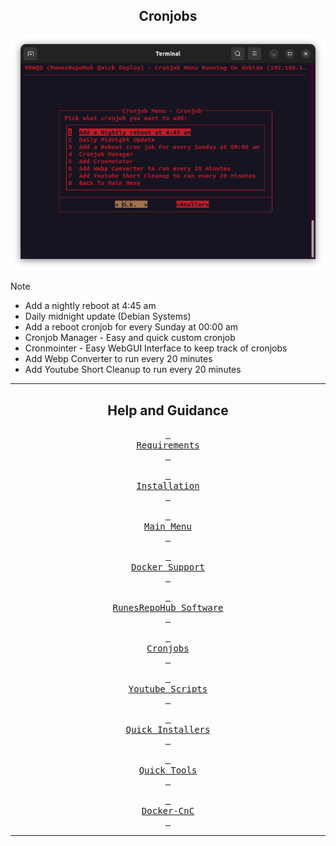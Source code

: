 <div align="center">

## Cronjobs

![Alt text](../Images/Cronjobs.png)

</div>

> [!NOTE]
>- Add a nightly reboot at 4:45 am
>- Daily midnight update (Debian Systems)
>- Add a reboot cronjob for every Sunday at 00:00 am
>- Cronjob Manager - Easy and quick custom cronjob
>- Cronmointer - Easy WebGUI Interface to keep track of cronjobs
>- Add Webp Converter to run every 20 minutes
>- Add Youtube Short Cleanup to run every 20 minutes

---------------------------------------------------------------------------------------------
<div align="center">

## Help and Guidance


[<kbd> <br> Requirements <br> </kbd>][Link1]

[<kbd> <br> Installation <br> </kbd>][Link2]

[<kbd> <br> Main Menu <br> </kbd>][Link3]

[<kbd> <br> Docker Support <br> </kbd>][Link4]

[<kbd> <br> RunesRepoHub Software <br> </kbd>][Link5]

[<kbd> <br> Cronjobs <br> </kbd>][Link6]

[<kbd> <br> Youtube Scripts <br> </kbd>][Link7]

[<kbd> <br> Quick Installers <br> </kbd>][Link8]

[<kbd> <br> Quick Tools <br> </kbd>][Link9]

[<kbd> <br> Docker-CnC <br> </kbd>][Link10]

---------------------------------------------------------------------------------------------

<!---------------------------------------------------------------------------->
[Link1]: docs/Readme/Requirements.md
[Link2]: docs/Readme/Installation.md
[Link3]: docs/Readme/Main-Menu.md
[Link4]: docs/Readme/Docker-Support.md
[Link5]: docs/Readme/RunesRepoHub.md
[Link6]: docs/Readme/Cronjobs.md
[Link7]: docs/Readme/Youtube-Scripts.md
[Link8]: docs/Readme/Quick-Installer.md
[Link9]: docs/Readme/Quick-Tools.md
[Link10]: docs/Readme/Docker-CnC.md